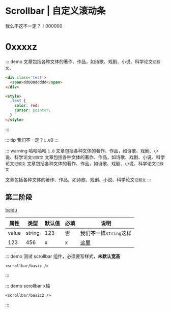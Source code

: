# Scrollbar | 自定义滚动条
我么不这不一定？！000000
# 0xxxxz

::: demo 文章包括各种文体的著作、作品，如诗歌、戏剧、小说、科学论文`记叙文`、
```html
<div class='test'>
  <span>dd000ddddd</span>
</div>

<style>
  .test {
    color: red;
    cursor: pointer;
  }
</style>
```
:::

::: tip
我们不一定？`1.0`0
:::

::: warning
哈哈哈哈 `1.0` 文章包括各种文体的著作、作品，如诗歌、戏剧、小说、科学论文`记叙文`
文章包括各种文体的著作、作品，如诗歌、戏剧、小说、科学论文`记叙文`
文章包括各种文体的著作、作品，如诗歌、戏剧、小说、科学论文`记叙文`

文章包括各种文体的著作、作品，如诗歌、戏剧、小说、科学论文`记叙文`
::: 

## 第二阶段
[baidu](http://www.baidu.com)

属性|	类型	|默认值	|必填	|说明
--- | ---  | --- | --- | ---
value   | string | 123 | 否| 我们**不一样**`string`这样
123 | 456  | x | x | [这里](http://github.com/angxuejian/moto.plus)

::: demo 测试 scrollbar 组件，必须要写样式，**未默认宽高**

``` component
<scrollbar/basic />
```
:::

::: demo scrollbar x轴
``` component
<scrollbar/basic2 />
```
:::